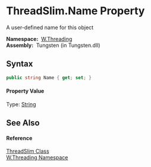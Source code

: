 ThreadSlim.Name Property
========================
   A user-defined name for this object

  **Namespace:**  [W.Threading][1]  
  **Assembly:**  Tungsten (in Tungsten.dll)

Syntax
------

```csharp
public string Name { get; set; }
```

#### Property Value
Type: [String][2]

See Also
--------

#### Reference
[ThreadSlim Class][3]  
[W.Threading Namespace][1]  

[1]: ../README.md
[2]: http://msdn.microsoft.com/en-us/library/s1wwdcbf
[3]: README.md